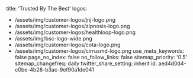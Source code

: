 title: 'Trusted By The Best'
logos:
  - /assets/img/customer-logos/jnj-logo.png
  - /assets/img/customer-logos/zipnosis-logo.png
  - /assets/img/customer-logos/healthloop-logo.png
  - /assets/img/bsc-logo-wide.png
  - /assets/img/customer-logos/cota-logo.png
  - /assets/img/customer-logos/cirrusmd-logo.png
use_meta_keywords: false
page_no_index: false
no_follow_links: false
sitemap_priority: '0.5'
sitemap_changefreq: daily
twitter_share_setting: inherit
id: aed4d0d4-c0be-4b28-b3ac-9ef90a1de041
